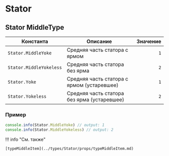 # Stator

<!--startMiddleType-->
## Stator MiddleType

| Константа          | Описание                   | Значение |
|-------------------|----------------------------|----------:|
| `Stator.MiddleYoke`     | Средняя часть статора с ярмом  | `1` |
| `Stator.MiddleYokeless` | Средняя часть статора без ярма | `2` |
| `Stator.Yoke`           | Средняя часть статора с ярмом (устаревшее)  | `1` |
| `Stator.Yokeless`       | Средняя часть статора без ярма (устаревшее) | `2` |

<!--endMiddleType-->

### Пример
```javascript linenums="1"
console.info(Stator.MiddleYoke) // output: 1
console.info(Stator.MiddleYokeless) // output: 2
```

!!! info "См. также"

    [typeMiddleItem](../types/Stator/props/typeMiddleItem.md)

